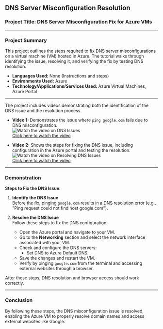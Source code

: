 

## DNS Server Misconfiguration Resolution 

### Project Title: DNS Server Misconfiguration Fix for Azure VMs

---

### Project Summary 

This project outlines the steps required to fix DNS server misconfigurations on a virtual machine (VM) hosted in Azure. The tutorial walks through identifying the issue, resolving it, and verifying the fix by testing DNS resolution.

- **Languages Used:** None (Instructions and steps)
- **Environments Used:** Azure
- **Technology/Applications/Services Used:** Azure Virtual Machines, Azure Portal

---


The project includes videos demonstrating both the identification of the DNS issue and the resolution process.

- **Video 1:** Demonstrates the issue where `ping google.com` fails due to DNS misconfiguration.  
  ![Watch the video on DNS Issues](https://img.youtube.com/vi/tG33Rr1cSc4/0.jpg)  
  [Click here to watch the video](https://www.youtube.com/watch?v=tG33Rr1cSc4)

- **Video 2:** Shows the steps for fixing the DNS issue, including configuration in the Azure portal and testing the resolution.  
  ![Watch the video on Resolving DNS Issues](https://img.youtube.com/vi/niXR5XyqFR4/0.jpg)  
  [Click here to watch the video](https://www.youtube.com/watch?v=niXR5XyqFR4)

---

### Demonstration 

**Steps to Fix the DNS Issue:**

1. **Identify the DNS Issue**  
   Before the fix, pinging `google.com` results in a DNS resolution error (e.g., "Ping request could not find host google.com").

2. **Resolve the DNS Issue**  
   Follow these steps to fix the DNS configuration:
   - Open the Azure portal and navigate to your VM.
   - Go to the **Networking** section and select the network interface associated with your VM.
   - Check and configure the DNS servers:
     - Set DNS to Azure Default DNS.
   - Save the changes and restart the VM.
   - Verify by pinging `google.com` from the terminal and accessing external websites through a browser.

After these steps, DNS resolution and browser access should work correctly.

---

### Conclusion

By following these steps, the DNS misconfiguration issue is resolved, enabling the Azure VM to properly resolve domain names and access external websites like Google.
